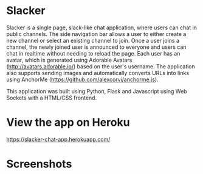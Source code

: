 # Slacker

Slacker is a single page, slack-like chat application, where users can chat in public channels. The side navigation bar allows a user to either create a new channel or select an existing channel to join. Once a user joins a channel, the newly joined user is announced to everyone and users can chat in realtime without needing to reload the page. Each user has an avatar, which is generated using Adorable Avatars (http://avatars.adorable.io/) based on the user's username. The application also supports sending images and automatically converts URLs into links using AnchorMe (https://github.com/alexcorvi/anchorme.js).

This application was built using Python, Flask and Javascript using Web Sockets with a HTML/CSS frontend. 

# View the app on Heroku
https://slacker-chat-app.herokuapp.com/

# Screenshots
